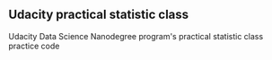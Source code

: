 ## Udacity practical statistic class 

Udacity Data Science Nanodegree program's practical statistic class practice code